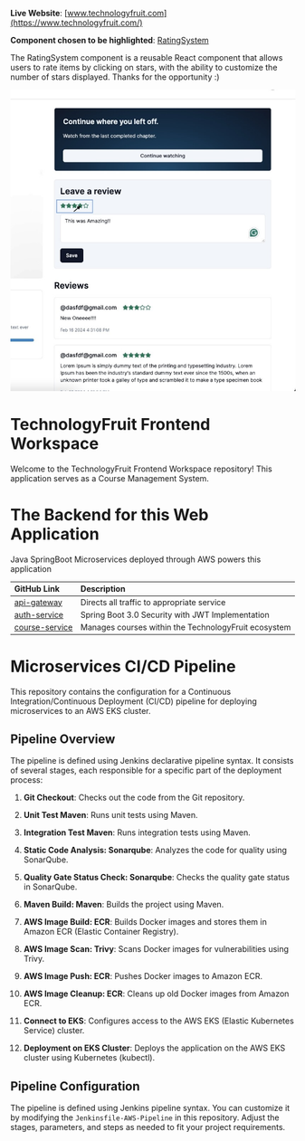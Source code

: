 **Live Website**: [www.technologyfruit.com](https://www.technologyfruit.com/)

**Component chosen to be highlighted**: [RatingSystem](https://github.com/ApollosSevere/techfruit-fe-workspace/blob/main/app/(dashboard)/(routes)/teacher/courses/%5BcourseId%5D/_components/rating-system.tsx)

The RatingSystem component is a reusable React component that allows users to rate 
items by clicking on stars, with the ability to customize the number of stars displayed. 
Thanks for the opportunity :) 

<img src="rating_system.jpeg" alt="Photo of Rating System" width="550">

<br>

# TechnologyFruit Frontend Workspace

Welcome to the TechnologyFruit Frontend Workspace repository! This application serves as a Course Management System.

# The Backend for this Web Application

Java SpringBoot Microservices deployed through AWS powers this application

| GitHub Link         | Description                              |
| :-------------- | :--------------------------------------- |
| [api-gateway](https://github.com/ApollosSevere/TechnologyFruit-Micorservices-Gateway-Service) | Directs all traffic to appropriate service |
| [auth-service](https://github.com/ApollosSevere/TechnologyFruit-Micorservices-Auth-Service) | Spring Boot 3.0 Security with JWT Implementation |
| [course-service](https://github.com/ApollosSevere/TechnologyFruit-Microservices-course-service) | Manages courses within the TechnologyFruit ecosystem |


# Microservices CI/CD Pipeline

This repository contains the configuration for a Continuous Integration/Continuous Deployment (CI/CD) pipeline for deploying microservices to an AWS EKS cluster.

## Pipeline Overview

The pipeline is defined using Jenkins declarative pipeline syntax. It consists of several stages, each responsible for a specific part of the deployment process:

1. **Git Checkout**: Checks out the code from the Git repository.

2. **Unit Test Maven**: Runs unit tests using Maven.

3. **Integration Test Maven**: Runs integration tests using Maven.

4. **Static Code Analysis: Sonarqube**: Analyzes the code for quality using SonarQube.

5. **Quality Gate Status Check: Sonarqube**: Checks the quality gate status in SonarQube.

6. **Maven Build: Maven**: Builds the project using Maven.

7. **AWS Image Build: ECR**: Builds Docker images and stores them in Amazon ECR (Elastic Container Registry).

8. **AWS Image Scan: Trivy**: Scans Docker images for vulnerabilities using Trivy.

9. **AWS Image Push: ECR**: Pushes Docker images to Amazon ECR.

10. **AWS Image Cleanup: ECR**: Cleans up old Docker images from Amazon ECR.

11. **Connect to EKS**: Configures access to the AWS EKS (Elastic Kubernetes Service) cluster.

12. **Deployment on EKS Cluster**: Deploys the application on the AWS EKS cluster using Kubernetes (kubectl).


## Pipeline Configuration

The pipeline is defined using Jenkins pipeline syntax. You can customize it by modifying the `Jenkinsfile-AWS-Pipeline` in this repository. Adjust the stages, parameters, and steps as needed to fit your project requirements.

